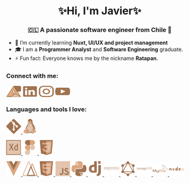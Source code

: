 <h1 align="center">✨Hi, I'm Javier✨</h1>
<h3 align="center">🇨🇱 A passionate software engineer from Chile 🗿</h3>

- 🌱 I’m currently learning **Nuxt, UI/UX and project management**
- 🎓️ I am a **Programmer Analyst** and **Software Engineering** graduate.
- ⚡ Fun fact: Everyone knows me by the nickname **Ratapan**.


<h3 align="left">Connect with me:</h3>
<p align="left">
<a href="http://javiersabando.lat/" target="blank"><img align="center" src="./myIcons/rtp.svg" alt="my personal page" height="30" width="40" /></a>
<a href="https://linkedin.com/in/javier-sabando" target="blank"><img align="center" src="./myIcons/linkedin.svg" alt="javier-sabando" height="30" width="40" /></a>
<a href="https://instagram.com/_ratapan_" target="blank"><img align="center" src="./myIcons/ig.svg" alt="_ratapan_" height="30" width="40" /></a>
<a href="https://www.youtube.com/@rtpdev" target="blank"><img align="center" src="./myIcons/youtube.svg" alt="@rtpdev" height="30" width="40" /></a>
</p>

<h3 align="left">Languages ​​and tools I love:</h3>
<p align="left"> 

 <a href="https://git-scm.com/" target="_blank" rel="noreferrer"> <img src="./myIcons/git.svg" alt="git" width="40" height="40"/> </a> <a href="https://www.linux.org/" target="_blank" rel="noreferrer"> <img src="./myIcons/linux.svg" alt="linux" width="40" height="40"/> </a> 

<a href="https://www.adobe.com/products/xd.html" target="_blank" rel="noreferrer"> <img src="./myIcons/adobeXd.svg" alt="xd" width="40" height="40"/> </a> <a href="https://www.figma.com/" target="_blank" rel="noreferrer"> <img src="./myIcons/figma.svg" alt="figma" width="40" height="40"/> </a> <a href="https://www.w3schools.com/css/" target="_blank" rel="noreferrer"> <img src="./myIcons/css.svg" alt="css3" width="40" height="40"/> </a> 
  
 <a href="https://vuejs.org/" target="_blank" rel="noreferrer"> 
 <img src="./myIcons/vue.svg" alt="vuejs" width="40" height="40"/> </a> <a href="https://nuxtjs.org/" target="_blank" rel="noreferrer"> 
 <img src="./myIcons/nuxt.svg" alt="nuxtjs" width="40" height="40"/> </a> <a href="https://www.w3.org/html/" target="_blank" rel="noreferrer"> 
 <img src="./myIcons/html.svg" alt="html5" width="40" height="40"/> </a>  <a href="https://developer.mozilla.org/en-US/docs/Web/JavaScript" target="_blank" rel="noreferrer"> 
 <img src="./myIcons/js.svg" alt="javascript" width="40" height="40"/> </a> 
 
<a href="https://www.python.org" target="_blank" rel="noreferrer"> 
<img src="./myIcons/python.svg" alt="python" width="40" height="40"/> </a> <a href="https://www.djangoproject.com/" target="_blank" rel="noreferrer"> 
<img src="./myIcons/django.svg" alt="django" width="40" height="40"/> </a> <a href="https://expressjs.com" target="_blank" rel="noreferrer"> 
<img src="./myIcons/express.svg" alt="express" width="40" height="40"/> 
<a href="https://graphql.org" target="_blank" rel="noreferrer"> 
<img src="./myIcons/graphql.svg" alt="graphql" width="40" height="40"/> </a><a href="https://www.mongodb.com/" target="_blank" rel="noreferrer"> 
<img src="./myIcons/mongo.svg" alt="mongodb" width="40" height="40"/> </a> <a href="https://www.mysql.com/" target="_blank" rel="noreferrer"> 
<img src="./myIcons/mysql.svg" alt="mysql" width="40" height="40"/> </a> <a href="https://nodejs.org" target="_blank" rel="noreferrer"> 
<img src="./myIcons/node.svg" alt="nodejs" width="40" height="40"/> </a> 
</p>
